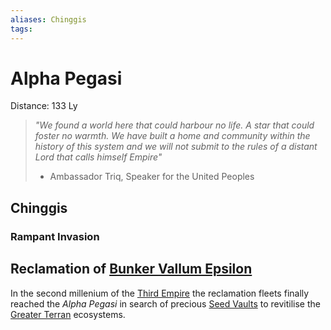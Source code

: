 ```yaml
---
aliases: Chinggis
tags: 
---
```


# Alpha Pegasi

Distance: 133 Ly

> *"We found a world here that could harbour no life. A star that could foster no warmth. We have built a home and community within the history of this system and we will not submit to the rules of a distant Lord that calls himself Empire"*
> - Ambassador Triq, Speaker for the United Peoples

## Chinggis 

### Rampant Invasion  

## Reclamation of [Bunker Vallum Epsilon](../Technology/Structures/bunker.md#Bunker%20Vallum%20Epsilon)

In the second millenium of the [Third Empire](../Organisation/third-empire.md) the reclamation fleets finally reached the *Alpha Pegasi* in search of precious [Seed Vaults](../Technology/seed-vaults.md) to revitilise the [Greater Terran](../Systems/greater-terra.md) ecosystems.
